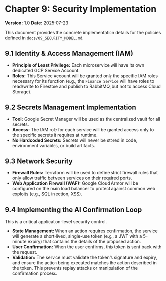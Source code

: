# Chapter 9: Security Implementation

**Version:** 1.0
**Date:** 2025-07-23

This document provides the concrete implementation details for the policies defined in `docs/09_SECURITY_MODEL.md`.

## 9.1 Identity & Access Management (IAM)

- **Principle of Least Privilege:** Each microservice will have its own dedicated GCP Service Account.
- **Roles:** This Service Account will be granted only the specific IAM roles necessary for its function (e.g., the `Finance Service` will have roles to read/write to Firestore and publish to RabbitMQ, but not to access Cloud Storage).

## 9.2 Secrets Management Implementation

- **Tool:** Google Secret Manager will be used as the centralized vault for all secrets.
- **Access:** The IAM role for each service will be granted access only to the specific secrets it requires at runtime.
- **No Hardcoded Secrets:** Secrets will never be stored in code, environment variables, or build artifacts.

## 9.3 Network Security

- **Firewall Rules:** Terraform will be used to define strict firewall rules that only allow traffic between services on their required ports.
- **Web Application Firewall (WAF):** Google Cloud Armor will be configured on the main load balancer to protect against common web exploits (e.g., SQL injection, XSS).

## 9.4 Implementing the AI Confirmation Loop

This is a critical application-level security control.

- **State Management:** When an action requires confirmation, the service will generate a short-lived, single-use token (e.g., a JWT with a 5-minute expiry) that contains the details of the proposed action.
- **User Confirmation:** When the user confirms, this token is sent back with the request.
- **Validation:** The service must validate the token's signature and expiry, and ensure the action being executed matches the action described in the token. This prevents replay attacks or manipulation of the confirmation process.
